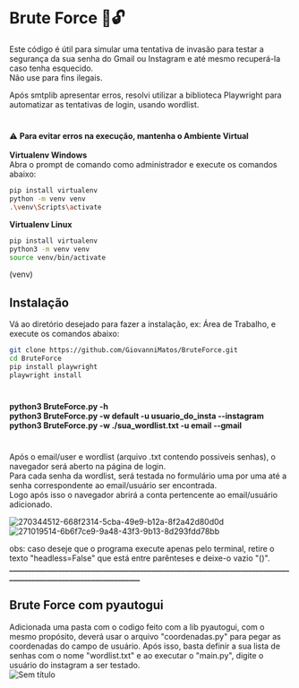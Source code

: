 # Brute Force 📧🔓

Este código é útil para simular uma tentativa de invasão para testar a segurança da sua senha do Gmail ou Instagram e até mesmo recuperá-la caso tenha esquecido.<br>
Não use para fins ilegais.

Após smtplib apresentar erros, resolvi utilizar a biblioteca Playwright para automatizar as tentativas de login, usando wordlist.
#
⚠️ <b>Para evitar erros na execução, mantenha o Ambiente Virtual</b><br><br>
<b>Virtualenv Windows</b><br>
Abra o prompt de comando como administrador e execute os comandos abaixo:<br>
```bash
pip install virtualenv
python -m venv venv
.\venv\Scripts\activate
```
<b>Virtualenv Linux</b><br>
```bash
pip install virtualenv
python3 -m venv venv
source venv/bin/activate
```
(venv)
## Instalação
Vá ao diretório desejado para fazer a instalação, ex: Área de Trabalho, e execute os comandos abaixo:<br>

```bash
git clone https://github.com/GiovanniMatos/BruteForce.git
cd BruteForce
pip install playwright
playwright install
```
#
<b>python3 BruteForce.py -h</b><br>
<b>python3 BruteForce.py -w default -u usuario_do_insta --instagram</b><br>
<b>python3 BruteForce.py -w ./sua_wordlist.txt -u email --gmail</b>
#
Após o email/user e wordlist (arquivo .txt contendo possiveis senhas), o navegador será aberto na página de login. <br>
Para cada senha da wordlist, será testada no formulário uma por uma até a senha correspondente ao email/usuário ser encontrada.<br> 
Logo após isso o navegador abrirá a conta pertencente ao email/usuário adicionado.

![270344512-668f2314-5cba-49e9-b12a-8f2a42d80d0d](https://github.com/GiovanniMatos/BruteForce/assets/99231397/83c24574-8fdd-42ba-99c4-a5fc2d1b84b1)
![271019514-6b6f7ce9-9a48-43f3-9b13-8d293fdd78bb](https://github.com/GiovanniMatos/BruteForce/assets/99231397/44e052a4-6e69-4b14-a5a5-e28bac41a2cd)

obs: caso deseje que o programa execute apenas pelo terminal, retire o texto "headless=False" que está entre parênteses e deixe-o vazio "()".<br>
<b>______________________________________________________________________________________________________________</b>

## Brute Force com pyautogui
Adicionada uma pasta com o codigo feito com a lib pyautogui, com o mesmo propósito, deverá usar o arquivo "coordenadas.py" para pegar as coordenadas do campo de usuário.
Após isso, basta definir a sua lista de senhas com o nome "wordlist.txt" e ao executar o "main.py", digite o usuário do instagram a ser testado.<br>
![Sem título](https://github.com/GiovanniMatos/BruteForce/assets/64111507/ef156dd4-2859-4e8c-ada4-29d1982378a5)
